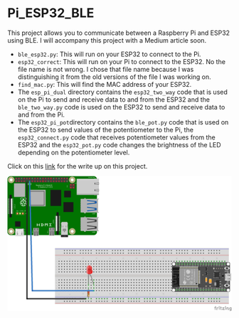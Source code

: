 # Pi_ESP32_BLE
This project allows you to communicate between a Raspberry Pi and ESP32 using BLE. I will accompany this project with a Medium article soon.

* `ble_esp32.py`: This will run on your ESP32 to connect to the Pi.
* `esp32_correct`: This will run on your Pi to connect to the ESP32. No the file name is not wrong. I chose that file name because I was distinguishing it from the old versions of the file I was working on.
* `find_mac.py`: This will find the MAC address of your ESP32.
* The `esp_pi_dual` directory contains the `esp32_two_way` code that is used on the Pi to send and receive data to and from the ESP32 and the `ble_two_way.py` code is used on the ESP32 to send and receive data to and from the Pi.
* The `esp32_pi_pot`directory contains the `ble_pot.py` code that is used on the ESP32 to send values of the potentiometer to the Pi, the `esp32_connect.py` code that receives potentiometer values from the ESP32 and the `esp32_pot.py` code changes the brightness of the LED depending on the potentiometer level.

Click on this [link](https://medium.com/@ed2point0/how-i-got-my-raspberry-pi-and-esp32-to-talk-to-each-other-3cb2cd95ccc2) for the write up on this project.

![Picture](https://github.com/sentairanger/Pi_ESP32_BLE/blob/main/esp32-pi_bb.jpg)
